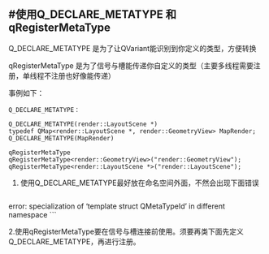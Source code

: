 #使用Q_DECLARE_METATYPE 和 qRegisterMetaType
-------------------------

Q_DECLARE_METATYPE 是为了让QVariant能识别到你定义的类型，方便转换

qRegisterMetaType 是为了信号与槽能传递你自定义的类型（主要多线程需要注册，单线程不注册也好像能传递）

事例如下：
  ```
Q_DECLARE_METATYPE：

Q_DECLARE_METATYPE(render::LayoutScene *)
typedef QMap<render::LayoutScene *, render::GeometryView> MapRender;
Q_DECLARE_METATYPE(MapRender)

qRegisterMetaType
qRegisterMetaType<render::GeometryView>("render::GeometryView");
qRegisterMetaType<render::LayoutScene *>("render::LayoutScene");

```


1. 使用Q_DECLARE_METATYPE最好放在命名空间外面，不然会出现下面错误
    ```
 error: specialization of ‘template<class T> struct QMetaTypeId’ in different namespace
    ```

2.使用qRegisterMetaType要在信号与槽连接前使用。须要再类下面先定义Q_DECLARE_METATYPE，再进行注册。